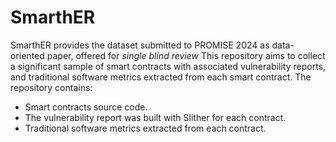 # SmarthER
SmarthER provides the dataset submitted to PROMISE 2024 as data-oriented paper, offered for *single blind review*
This repository aims to collect a significant sample of smart contracts with associated vulnerability reports, and traditional software metrics extracted from each smart contract. 
The repository contains:
- Smart contracts source code.
- The vulnerability report was built with Slither for each contract.
- Traditional software metrics extracted from each contract.
